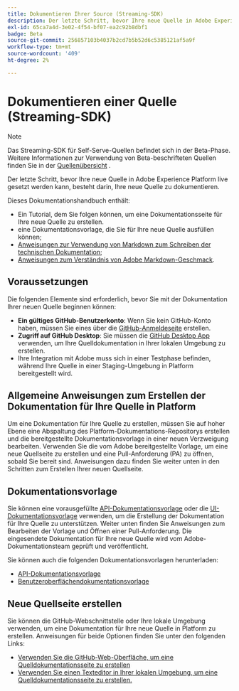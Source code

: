```yaml
---
title: Dokumentieren Ihrer Source (Streaming-SDK)
description: Der letzte Schritt, bevor Ihre neue Quelle in Adobe Experience Platform live geschaltet werden kann, besteht darin, Ihre neue Quelle zu dokumentieren.
exl-id: 65ca7a4d-3e02-4f54-bf07-ea2c92b8dbf1
badge: Beta
source-git-commit: 256857103b4037b2cd7b5b52d6c5385121af5a9f
workflow-type: tm+mt
source-wordcount: '409'
ht-degree: 2%

---
```


# Dokumentieren einer Quelle (Streaming-SDK)

>[!NOTE]
>
>Das Streaming-SDK für Self-Serve-Quellen befindet sich in der Beta-Phase. Weitere Informationen zur Verwendung von Beta-beschrifteten Quellen finden Sie in der [Quellenübersicht](../../home.md#terms-and-conditions) .

Der letzte Schritt, bevor Ihre neue Quelle in Adobe Experience Platform live gesetzt werden kann, besteht darin, Ihre neue Quelle zu dokumentieren.

Dieses Dokumentationshandbuch enthält:

* Ein Tutorial, dem Sie folgen können, um eine Dokumentationsseite für Ihre neue Quelle zu erstellen.
* eine Dokumentationsvorlage, die Sie für Ihre neue Quelle ausfüllen können;
* [Anweisungen zur Verwendung von Markdown zum Schreiben der technischen Dokumentation](https://experienceleague.adobe.com/docs/contributor/contributor-guide/writing-essentials/markdown.html);
* [Anweisungen zum Verständnis von Adobe Markdown-Geschmack](https://experienceleague.adobe.com/docs/contributor/contributor-guide/writing-essentials/markdown.html#custom-markdown-extensions).

## Voraussetzungen

Die folgenden Elemente sind erforderlich, bevor Sie mit der Dokumentation Ihrer neuen Quelle beginnen können:

* **Ein gültiges GitHub-Benutzerkonto**: Wenn Sie kein GitHub-Konto haben, müssen Sie eines über die [GitHub-Anmeldeseite](https://github.com/) erstellen.
* **Zugriff auf GitHub Desktop**: Sie müssen die [GitHub Desktop App](https://desktop.github.com/) verwenden, um Ihre Quelldokumentation in Ihrer lokalen Umgebung zu erstellen.
* Ihre Integration mit Adobe muss sich in einer Testphase befinden, während Ihre Quelle in einer Staging-Umgebung in Platform bereitgestellt wird.

## Allgemeine Anweisungen zum Erstellen der Dokumentation für Ihre Quelle in Platform

Um eine Dokumentation für Ihre Quelle zu erstellen, müssen Sie auf hoher Ebene eine Abspaltung des Platform-Dokumentations-Repositorys erstellen und die bereitgestellte Dokumentationsvorlage in einer neuen Verzweigung bearbeiten. Verwenden Sie die vom Adobe bereitgestellte Vorlage, um eine neue Quellseite zu erstellen und eine Pull-Anforderung (PA) zu öffnen, sobald Sie bereit sind. Anweisungen dazu finden Sie weiter unten in den Schritten zum Erstellen Ihrer neuen Quellseite.

## Dokumentationsvorlage

Sie können eine vorausgefüllte [API-Dokumentationsvorlage](streaming-template-api.md) oder die [UI-Dokumentationsvorlage](streaming-template-ui.md) verwenden, um die Erstellung der Dokumentation für Ihre Quelle zu unterstützen. Weiter unten finden Sie Anweisungen zum Bearbeiten der Vorlage und Öffnen einer Pull-Anforderung. Die eingesendete Dokumentation für Ihre neue Quelle wird vom Adobe-Dokumentationsteam geprüft und veröffentlicht.

Sie können auch die folgenden Dokumentationsvorlagen herunterladen:

* [API-Dokumentationsvorlage](../assets/streaming/streaming-template-api.zip)
* [Benutzeroberflächendokumentationsvorlage](../assets/streaming/streaming-template-ui.zip)

## Neue Quellseite erstellen

Sie können die GitHub-Webschnittstelle oder Ihre lokale Umgebung verwenden, um eine Dokumentation für Ihre neue Quelle in Platform zu erstellen. Anweisungen für beide Optionen finden Sie unter den folgenden Links:

* [Verwenden Sie die GitHub-Web-Oberfläche, um eine Quelldokumentationsseite zu erstellen](../documentation/github.md)
* [Verwenden Sie einen Texteditor in Ihrer lokalen Umgebung, um eine Quelldokumentationsseite zu erstellen.](../documentation/text-editor.md)
